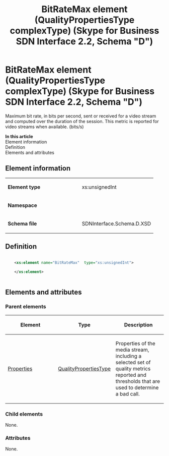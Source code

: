 ﻿---
title: BitRateMax element (QualityPropertiesType complexType) (Skype for Business SDN Interface 2.2, Schema "D")
TOCTitle: BitRateMax element
ms:assetid: eae51d15-338f-eaac-71cc-a7078b0692dc
ms:mtpsurl: https://msdn.microsoft.com/en-us/library/Mt149432(v=office.16)
ms:contentKeyID: 65855379
ms.date: 08/24/2015
mtps_version: v=office.16
dev_langs:
- xml
---

# BitRateMax element (QualityPropertiesType complexType) (Skype for Business SDN Interface 2.2, Schema \"D\")

Maximum bit rate, in bits per second, sent or received for a video stream and computed over the duration of the session. This metric is reported for video streams when available. (bits/s)


**In this article**  
Element information  
Definition  
Elements and attributes  

## Element information

<table>
<colgroup>
<col style="width: 50%" />
<col style="width: 50%" />
</colgroup>
<tbody>
<tr class="odd">
<td><p><strong>Element type</strong></p></td>
<td><p>xs:unsignedInt</p></td>
</tr>
<tr class="even">
<td><p><strong>Namespace</strong></p></td>
<td><p></p></td>
</tr>
<tr class="odd">
<td><p><strong>Schema file</strong></p></td>
<td><p>SDNInterface.Schema.D.XSD</p></td>
</tr>
</tbody>
</table>


## Definition

``` xml

    <xs:element name="BitRateMax"  type="xs:unsignedInt">
    
    </xs:element>
  
```

## Elements and attributes

### Parent elements

<table>
<colgroup>
<col style="width: 33%" />
<col style="width: 33%" />
<col style="width: 33%" />
</colgroup>
<thead>
<tr class="header">
<th><p>Element</p></th>
<th><p>Type</p></th>
<th><p>Description</p></th>
</tr>
</thead>
<tbody>
<tr class="odd">
<td><p><a href="properties-element-qualitytype-complextype-skype-for-business-sdn-interface-2-2-schema-d.md">Properties</a></p></td>
<td><p><a href="qualitypropertiestype-complextype-skype-for-business-sdn-interface-2-2-schema-d.md">QualityPropertiesType</a></p></td>
<td><p>Properties of the media stream, including a selected set of quality metrics reported and thresholds that are used to determine a bad call.</p></td>
</tr>
</tbody>
</table>


### Child elements

None.

### Attributes

None.

